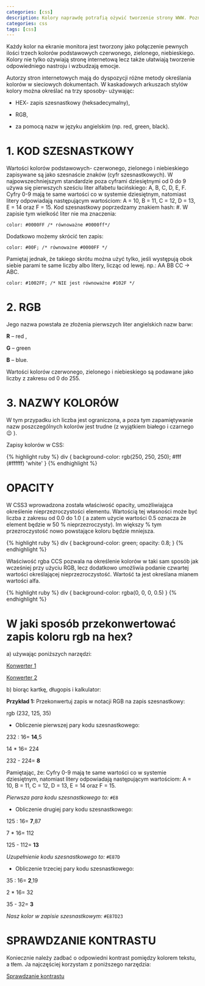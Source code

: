 ```yaml
---
categories: [css]
description: Kolory naprawdę potrafią ożywić tworzenie strony WWW. Poznaj sposoby określania kolorów w kaskadowych arkuszach stylów.
categories: css
tags: [css]
---
```

Każdy kolor na ekranie monitora jest tworzony jako połączenie pewnych ilości trzech kolorów podstawowych czerwonego, zielonego, niebieskiego. Kolory nie tylko ożywiają stronę internetową lecz także ułatwiają tworzenie odpowiedniego nastroju i wzbudzają emocje.

Autorzy stron internetowych mają do dyspozycji różne metody określania kolorów w sieciowych dokumentach. W kaskadowych arkuszach stylów kolory można określać na trzy sposoby- używając:

* HEX- zapis szesnastkowy (heksadecymalny),

* RGB,

* za pomocą nazw w języku angielskim (np. red, green, black).


# **1. KOD SZESNASTKOWY**

Wartości kolorów podstawowych- czerwonego, zielonego i niebieskiego zapisywane są jako szesnaście znaków (cyfr szesnastkowych). W najpowszechniejszym standardzie poza cyframi dziesiętnymi od 0 do 9 używa się pierwszych sześciu liter alfabetu łacińskiego: A, B, C, D, E, F. Cyfry 0-9 mają te same wartości co w systemie dziesiętnym, natomiast litery odpowiadają następującym wartościom: A = 10, B = 11, C = 12, D = 13, E = 14 oraz F = 15. Kod szesnastkowy poprzedzamy znakiem hash: #.
W zapisie tym wielkość liter nie ma znaczenia:

`color: #0000FF /* równoważne #0000ff*/`

Dodatkowo możemy skrócić ten zapis:

`color: #00F; /* równoważne #0000FF */`

Pamiętaj jednak, że takiego skrótu można użyć tylko, jeśli występują obok siebie parami te same liczby albo litery, licząc od lewej. np.: AA BB CC -> ABC.

`color: #1002FF; /* NIE jest równoważne #102F */`



# **2. RGB**

Jego nazwa powstała ze złożenia pierwszych liter angielskich nazw barw: 

**R** – red , 

**G** – green 

**B** – blue.


Wartości kolorów czerwonego, zielonego i niebieskiego są podawane jako liczby z zakresu od 0 do 255.



# **3. NAZWY KOLORÓW**

W tym przypadku ich liczba jest ograniczona, a poza tym zapamiętywanie nazw poszczególnych kolorów jest trudne (z wyjątkiem białego i czarnego 😉 ).

Zapisy kolorów w CSS:

{% highlight ruby %}
div {
 background-color: rgb(250, 250, 250); #fff (#ffffff) 'white'
 }
{% endhighlight %}

# **OPACITY**

W CSS3 wprowadzona została właściwość opacity, umożliwiająca określenie nieprzezroczystości elementu. Wartością tej własności może być liczba z zakresu od 0.0 do 1.0 ( a zatem użycie wartości 0.5 oznacza że element będzie w 50 % nieprzezroczysty). Im większy % tym przezroczystość nowo powstające koloru będzie mniejsza.

{% highlight ruby %}
div {
    background-color: green;
    opacity: 0.8;
}
{% endhighlight %}

Właściwość rgba  CCS pozwala na określenie kolorów w taki sam sposób jak wcześniej przy użyciu RGB, lecz dodatkowo umożliwia podanie czwartej wartości określającej nieprzezroczystość. Wartość ta jest określana mianem wartości alfa.

{% highlight ruby %}
div {
 background-color: rgba(0, 0, 0, 0.5)
}
{% endhighlight %}




# **W jaki sposób przekonwertować zapis koloru rgb na hex?**

a)	używając poniższych narzędzi:

[Konwerter 1][Konwerter-1]

[Konwerter 2][Konwerter-2]


b)	biorąc kartkę, długopis i kalkulator:

**Przykład 1:**
Przekonwertuj zapis w notacji RGB na zapis szesnastkowy:

rgb (232, 125, 35)

+ Obliczenie pierwszej pary kodu szesnastkowego:

232 : 16= **14**,5

14 * 16= 224

232 - 224= **8**

Pamiętając, że:
Cyfry 0-9 mają te same wartości co w systemie dziesiętnym, natomiast litery odpowiadają następującym wartościom: A = 10, B = 11, C = 12, D = 13, E = 14 oraz F = 15.

*Pierwsza para kodu szesnastkowego to:* `#E8`

+ Obliczenie drugiej pary kodu szesnastkowego:

125 : 16= **7**,87

7 * 16= 112

125 - 112= **13**

*Uzupełnienie kodu szesnastkowego to:* `#E87D`

+ Obliczenie trzeciej pary kodu szesnastkowego:

35 : 16= **2**,19

2 * 16= 32

35 - 32= **3**

*Nasz kolor w zapisie szesnastkowym:* `#E87D23`


# **SPRAWDZANIE KONTRASTU**
Koniecznie należy zadbać o odpowiedni kontrast pomiędzy kolorem tekstu, a tłem.
Ja najczęściej korzystam z poniższego narzędzia:

[Sprawdzanie kontrastu][Sprawdzanie-kontrastu]



[Konwerter-1]: http://lekka.cba.pl/sc_ap/converter_rgb_hex_color.htm
[Konwerter-2]: http://generujemy.pl/konwerter_rgb_na_hex
[Sprawdzanie-kontrastu]: https://webaim.org/resources/contrastchecker/